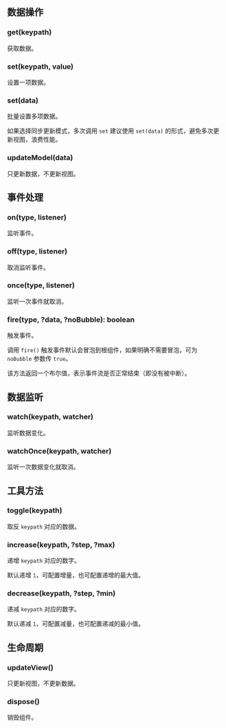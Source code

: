 
## 数据操作

### get(keypath)

获取数据。

### set(keypath, value)

设置一项数据。

### set(data)

批量设置多项数据。

如果选择同步更新模式，多次调用 `set` 建议使用 `set(data)` 的形式，避免多次更新视图，浪费性能。

### updateModel(data)

只更新数据，不更新视图。

## 事件处理

### on(type, listener)

监听事件。

### off(type, listener)

取消监听事件。

### once(type, listener)

监听一次事件就取消。

### fire(type, ?data, ?noBubble): boolean

触发事件。

调用 `fire()` 触发事件默认会冒泡到根组件，如果明确不需要冒泡，可为 `noBubble` 参数传 `true`。

该方法返回一个布尔值，表示事件流是否正常结束（即没有被中断）。

## 数据监听

### watch(keypath, watcher)

监听数据变化。

### watchOnce(keypath, watcher)

监听一次数据变化就取消。

## 工具方法

### toggle(keypath)

取反 `keypath` 对应的数据。

### increase(keypath, ?step, ?max)

递增 `keypath` 对应的数字。

默认递增 `1`，可配置增量，也可配置递增的最大值。

### decrease(keypath, ?step, ?min)

递减 `keypath` 对应的数字。

默认递减 `1`，可配置减量，也可配置递减的最小值。

## 生命周期

### updateView()

只更新视图，不更新数据。

### dispose()

销毁组件。
